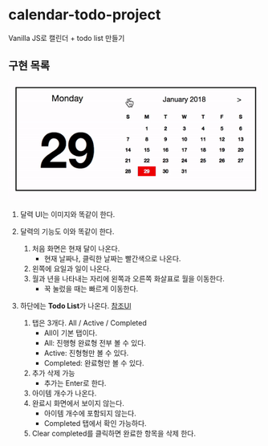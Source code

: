 # calendar-todo-project
Vanilla JS로 캘린더 + todo list 만들기  

## 구현 목록

![UI](img/calendar.gif)

1. 달력 UI는 이미지와 똑같이 한다.

2. 달력의 기능도 이와 똑같이 한다.
   1. 처음 화면은 현재 달이 나온다.
		* 현재 날짜나, 클릭한 날짜는 빨간색으로 나온다.
   2. 왼쪽에 요일과 일이 나온다.
   3.  월과 년을 나타내는 자리에 왼쪽과 오른쪽 화살표로 월을 이동한다.
		* 꾹 눌렀을 때는 빠르게 이동한다.
3. 하단에는 **Todo List**가 나온다. [참조Ul](http://todomvc.com/examples/vue/)
	1. 탭은 3개다. All / Active / Completed
		* All이 기본 탭이다.
		* All: 진행형 완료형 전부 볼 수 있다.
		* Active: 진형형만 볼 수 있다. 
		* Completed: 완료형만 볼 수 있다.
	1. 추가 삭제 가능 
		* 추가는 Enter로 한다.
	1. 아이템 개수가 나온다.
	1. 완료시 화면에서 보이지 않는다.
		* 아이템 개수에 포함되지 않는다.
		* Completed 탭에서 확인 가능하다.
	1. Clear completed를 클릭하면 완료한 항목을 삭제 한다.

   
   
      